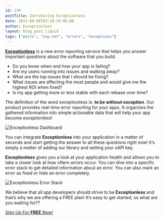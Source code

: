 ```yaml
---
id: 130
postTitle: Introducing Exceptionless
date: 2013-08-06T03:10:29-06:00
author: Exceptionless
layout: blog_post.liquid
tags: ["posts", "asp.net", "errors", "exceptions"]
---
```

**[Exceptionless](/ "What is Exceptionless?")** is a new error reporting service that helps you answer important questions about the software that you build.

* Do you know when and how your app is failing?
* Are my users running into issues and walking away?
* What are the top issues that I should be fixing?
* What issues are affecting the most people and would give me the highest ROI when fixed?
* Is my app getting more or less stable with each release over time?

The definition of the word exceptionless is: **to be without exception**. Our product provides real-time error reporting for your apps. It organizes the gathered information into simple actionable data that will help your app become exceptionless!

<img loading="lazy" class="alignnone size-full wp-image-131" src="/_site/assets/dashboard1.png" alt="Exceptionless Dashboard" width="715" height="357" data-id="131" srcset="/assets/dashboard1.png 715w, /assets/dashboard1-300x149.png 300w" sizes="(max-width: 715px) 100vw, 715px" />

You can integrate **Exceptionless** into your application in a matter of seconds and start getting the answer to all these questions right now! It’s simply a matter of adding our library and setting your sAPI key.

**Exceptionless** gives you a look at your application health and allows you to take a closer look at how oftern errors occur. You can dive into a specific error stack to get detailed information about an error. You can also mark an error as fixed or hide an error completely.

<img loading="lazy" class="alignnone size-full wp-image-132" src="/_site/assets/stack.png" alt="Exceptionless Error Stack" width="715" height="539" data-id="132" srcset="/assets/stack.png 715w, /assets/stack-300x226.png 300w" sizes="(max-width: 715px) 100vw, 715px" />

We believe that all app developers should strive to be **Exceptionless** and that’s why we are offering a FREE plan! It’s easy to get started, so what are you waiting for??

<div class="signup center">
  <a class="btn btn-large btn-primary" href="https://be.exceptionless.io/signup">Sign Up For <strong>FREE</strong> Now!</a>
</div>
